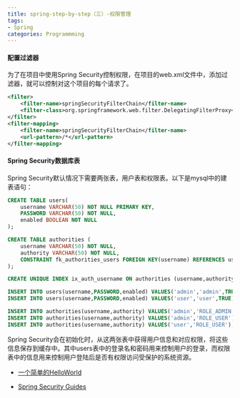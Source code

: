 ```yaml
---
title: spring-step-by-step（三）-权限管理
tags:
- Spring
categories: Programmming
---
```


#### 配置过滤器

为了在项目中使用Spring Security控制权限，在项目的web.xml文件中，添加过滤器，就可以控制对这个项目的每个请求了。

<!-- more -->

```XML
<filter>
    <filter-name>springSecurityFilterChain</filter-name>
    <filter-class>org.springframework.web.filter.DelegatingFilterProxy</filter-class>
</filter>
<filter-mapping>
    <filter-name>springSecurityFilterChain</filter-name>
    <url-pattern>/*</url-pattern>
</filter-mapping>
```

#### Spring Security数据库表

Spring Security默认情况下需要两张表，用户表和权限表。以下是mysql中的建表语句：

```SQL
CREATE TABLE users(
    username VARCHAR(50) NOT NULL PRIMARY KEY,
    PASSWORD VARCHAR(50) NOT NULL,
    enabled BOOLEAN NOT NULL
);

CREATE TABLE authorities (
    username VARCHAR(50) NOT NULL,
    authority VARCHAR(50) NOT NULL,
    CONSTRAINT fk_authorities_users FOREIGN KEY(username) REFERENCES users(username)
);

CREATE UNIQUE INDEX ix_auth_username ON authorities (username,authority);

INSERT INTO users(username,PASSWORD,enabled) VALUES('admin','admin',TRUE);
INSERT INTO users(username,PASSWORD,enabled) VALUES('user','user',TRUE);

INSERT INTO authorities(username,authority) VALUES('admin','ROLE_ADMIN');
INSERT INTO authorities(username,authority) VALUES('admin','ROLE_USER');
INSERT INTO authorities(username,authority) VALUES('user','ROLE_USER');
```

Spring Security会在初始化时，从这两张表中获得用户信息和对应权限，将这些信息保存到缓存中。其中users表中的登录名和密码用来控制用户的登录，而权限表中的信息用来控制用户登陆后是否有权限访问受保护的系统资源。

* [一个简单的HelloWorld](http://www.mossle.com:8080/docs/auth/html/ch001-helloworld.html)

* [Spring Security Guides](http://docs.spring.io/spring-security/site/docs/current/guides/html5/)
